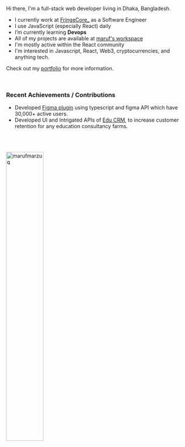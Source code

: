 <div align="left">
  <p>Hi there, I'm a full-stack web developer living in Dhaka, Bangladesh.</p>

- I currently work at [FringeCore_](https://github.com/fringecore) as a Software Engineer
- I use JavaScript (especially React) daily
- I’m currently learning **Devops**
- All of my projects are available at [maruf's workspace](https://marufmarzuq.vercel.app/work)
- I'm mostly active within the React community
- I'm interested in Javascript, React, Web3, cryptocurrencies, and anything tech.

Check out my [portfolio](https://marufmarzuq.vercel.app) for more information.
</div>
<br/>
<div>
  
### Recent Achievements / Contributions

* Developed [Figma plugin](https://www.figma.com/community/plugin/1209922740177393208) using typescript and figma API which have 30,000+ active users.
* Developed UI and Intrigated APIs of [Edu CRM](https://softvalley.net/product/educrm), to increase customer retention for any education consultancy farms.
</div>
<br/>
<br/>
<p><img  width="45%" src="https://github-readme-streak-stats.herokuapp.com/?user=marufmarzuq&theme=transparent&hide_border=true&hide_current_streak=true" alt="marufmarzuq" /></p>
